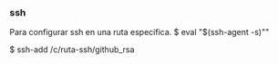 ### ssh

Para configurar ssh en una ruta especifica. 
$ eval "$(ssh-agent -s)""

$ ssh-add /c/ruta-ssh/github_rsa